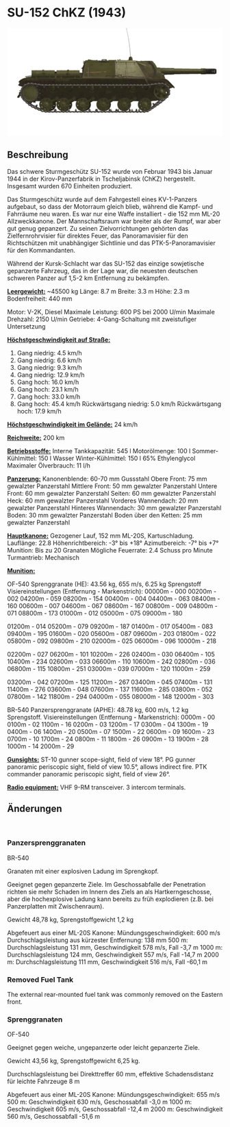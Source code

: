 # SU-152 ChKZ (1943)

![_su152](../images/_su152.png)

## Beschreibung

Das schwere Sturmgeschütz SU-152 wurde von Februar 1943 bis Januar 1944 in der Kirov-Panzerfabrik in Tscheljabinsk (ChKZ) hergestellt. Insgesamt wurden 670 Einheiten produziert.

Das Sturmgeschütz wurde auf dem Fahrgestell eines KV-1-Panzers aufgebaut, so dass der Motorraum gleich blieb, während die Kampf- und Fahrräume neu waren. Es war nur eine Waffe installiert - die 152 mm ML-20 Allzweckkanone. Der Mannschaftsraum war breiter als der Rumpf, war aber gut genug gepanzert. Zu seinen Zielvorrichtungen gehörten das Zielfernrohrvisier für direktes Feuer, das Panoramavisier für den Richtschützen mit unabhängiger Sichtlinie und das PTK-5-Panoramavisier für den Kommandanten.

Während der Kursk-Schlacht war das SU-152 das einzige sowjetische gepanzerte Fahrzeug, das in der Lage war, die neuesten deutschen schweren Panzer auf 1,5-2 km Entfernung zu bekämpfen.

<b><u>Leergewicht:</u></b> ~45500 kg
Länge: 8.7 m
Breite: 3.3 m
Höhe: 2.3 m
Bodenfreiheit: 440 mm

Motor: V-2K, Diesel
Maximale Leistung: 600 PS bei 2000 U/min
Maximale Drehzahl: 2150 U/min
Getriebe: 4-Gang-Schaltung mit zweistufiger Untersetzung

<b><u>Höchstgeschwindigkeit auf Straße:</u></b>
1. Gang niedrig: 4.5 km/h
2. Gang niedrig: 6.6 km/h
3. Gang niedrig: 9.3 km/h
4. Gang niedrig: 12.9 km/h
1. Gang hoch: 16.0 km/h
2. Gang hoch: 23.1 km/h
3. Gang hoch: 33.0 km/h
4. Gang hoch: 45.4 km/h
Rückwärtsgang niedrig: 5.0 km/h
Rückwärtsgang hoch: 17.9 km/h

<b><u>Höchstgeschwindigkeit im Gelände:</u></b> 24 km/h

<b><u>Reichweite:</u></b> 200 km

<b><u>Betriebsstoffe:</u></b>
Interne Tankkapazität: 545 l
Motorölmenge: 100 l
Sommer-Kühlmittel: 150 l Wasser
Winter-Kühlmittel: 150 l 65% Ethylenglycol
Maximaler Ölverbrauch: 11 l/h

<b><u>Panzerung:</u></b>
Kanonenblende: 60-70 mm Gussstahl
Obere Front: 75 mm gewalzter Panzerstahl
Mittlere Front: 50 mm gewalzter Panzerstahl
Untere Front: 60 mm gewalzter Panzerstahl
Seiten: 60 mm gewalzter Panzerstahl
Heck: 60 mm gewalzter Panzerstahl
Vorderes Wannendach: 20 mm gewalzter Panzerstahl
Hinteres Wannendach: 30 mm gewalzter Panzerstahl
Boden: 30 mm gewalzter Panzerstahl
Boden über den Ketten: 25 mm gewalzter Panzerstahl

<b><u>Hauptkanone:</u></b> Gezogener Lauf, 152 mm ML-20S, Kartuschladung.
Lauflänge: 22.8
Höhenrichtbereich: -3° bis +18°
Azimutbereich: -7° bis +7°
Munition: Bis zu 20 Granaten
Mögliche Feuerrate: 2.4 Schuss pro Minute
Turmantrieb: Mechanisch

<b><u>Munition:</u></b> 

OF-540 Sprenggranate (HE): 43.56 kg, 655 m/s, 6.25 kg Sprengstoff
Visiereinstellungen
(Entfernung - Markenstrich):
00000m - 000
00200m - 002    04200m - 059    08200m - 154
00400m - 004    04400m - 063    08400m - 160
00600m - 007    04600m - 067    08600m - 167
00800m - 009    04800m - 071    08800m - 173
01000m - 012    05000m - 075    09000m - 180

01200m - 014    05200m - 079    09200m - 187
01400m - 017    05400m - 083    09400m - 195
01600m - 020    05600m - 087    09600m - 203
01800m - 022    05800m - 092    09800m - 210
02000m - 025    06000m - 096    10000m - 218

02200m - 027    06200m - 101    10200m - 226
02400m - 030    06400m - 105    10400m - 234
02600m - 033    06600m - 110    10600m - 242
02800m - 036    06800m - 115    10800m - 251
03000m - 039    07000m - 120    11000m - 259

03200m - 042    07200m - 125    11200m - 267
03400m - 045    07400m - 131    11400m - 276
03600m - 048    07600m - 137    11600m - 285
03800m - 052    07800m - 142    11800m - 294
04000m - 055    08000m - 148    12000m - 303

BR-540 Panzersprenggranate (APHE): 48.78 kg, 600 m/s, 1.2 kg Sprengstoff.
Visiereinstellungen
(Entfernung - Markenstrich):
0000m - 00
0100m - 02    1100m - 16
0200m - 03    1200m - 17
0300m - 04    1300m - 19
0400m - 06    1400m - 20
0500m - 07    1500m - 22
0600m - 09    1600m - 23
0700m - 10    1700m - 24
0800m - 11    1800m - 26
0900m - 13    1900m - 28
1000m - 14    2000m - 29

<b><u>Gunsights:</u></b>
ST-10 gunner scope-sight, field of view 18°.
PG gunner panoramic periscopic sight, field of view 10.5°, allows indirect fire.
PTK commander panoramic periscopic sight, field of view 26°.

<b><u>Radio equipment:</u></b>
VHF 9-RM transceiver.
3 intercom terminals.


## Änderungen
﻿

### Panzersprenggranaten

BR-540

Granaten mit einer explosiven Ladung im Sprengkopf.

Geeignet gegen gepanzerte Ziele. Im Geschossabfalle der Penetration richten sie mehr Schaden im Innern des Ziels an als Hartkerngeschosse, aber die hochexplosive Ladung kann bereits zu früh explodieren (z.B. bei Panzerplatten mit Zwischenraum).

Gewicht 48,78 kg, Sprengstoffgewicht 1,2 kg

Abgefeuert aus einer ML-20S Kanone:
Mündungsgeschwindigkeit: 600 m/s
Durchschlagsleistung aus kürzester Entfernung: 138 mm
500 m: Durchschlagsleistung 131 mm, Geschwindigkeit 578 m/s, Fall -3,7 m
1000 m: Durchschlagsleistung 124 mm, Geschwindigkeit 557 m/s, Fall -14,7 m
2000 m: Durchschlagsleistung 111 mm, Geschwindigkeit 516 m/s, Fall -60,1 m﻿

### Removed Fuel Tank

The external rear-mounted fuel tank was commonly removed on the Eastern front.
﻿

### Sprenggranaten

OF-540

Geeignet gegen weiche, ungepanzerte oder leicht gepanzerte Ziele.

Gewicht 43,56 kg, Sprengstoffgewicht 6,25 kg.

Durchschlagsleistung bei Direkttreffer 60 mm, effektive Schadensdistanz für leichte Fahrzeuge 8 m

Abgefeuert aus einer ML-20S Kanone:
Mündungsgeschwindigkeit: 655 m/s
500 m: Geschwindigkeit 630 m/s, Geschossabfall -3,0 m
1000 m: Geschwindigkeit 605 m/s, Geschossabfall -12,4 m
2000 m: Geschwindigkeit 560 m/s, Geschossabfall -51,6 m